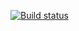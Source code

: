 [![Build status](https://ci.appveyor.com/api/projects/status/xvu6g6euu4avea85?svg=true)](https://ci.appveyor.com/project/DimkaIscariah/bdd)